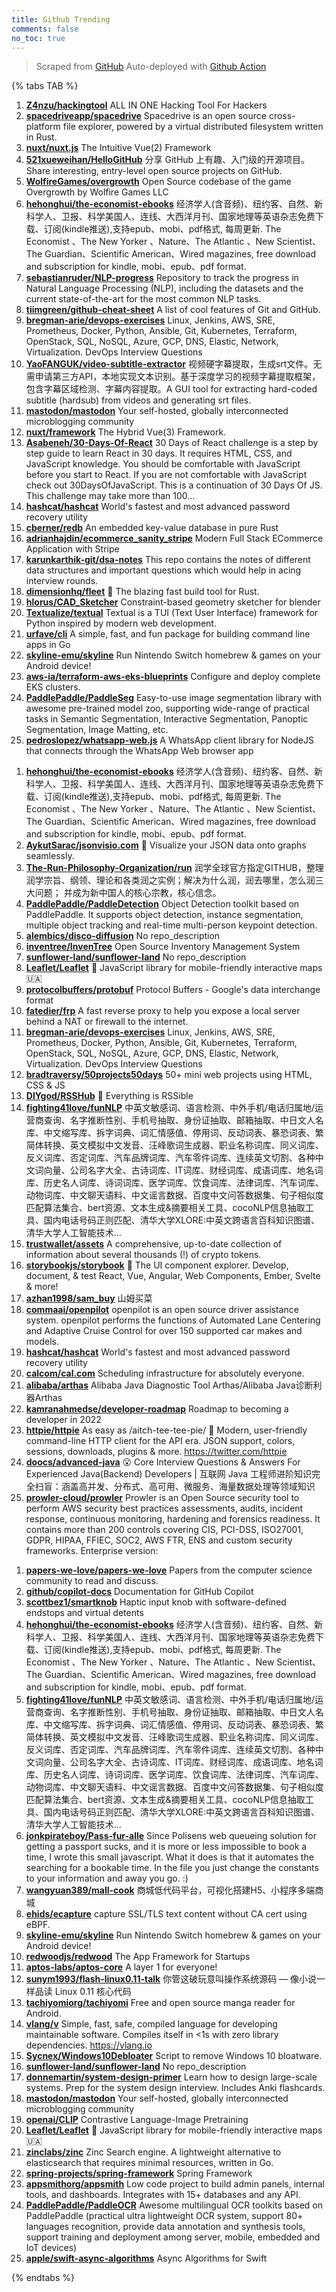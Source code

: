 ```yaml
---
title: Github Trending
comments: false
no_toc: true
---
```


> Scraped from [GitHub](https://github.com/trending)
Auto-deployed with [Github Action](https://docs.github.com/en/actions)

{% tabs TAB %}
<!-- tab Daily -->
1. [**Z4nzu/hackingtool**](https://github.com/Z4nzu/hackingtool)
ALL IN ONE Hacking Tool For Hackers
2. [**spacedriveapp/spacedrive**](https://github.com/spacedriveapp/spacedrive)
Spacedrive is an open source cross-platform file explorer, powered by a virtual distributed filesystem written in Rust.
3. [**nuxt/nuxt.js**](https://github.com/nuxt/nuxt.js)
The Intuitive Vue(2) Framework
4. [**521xueweihan/HelloGitHub**](https://github.com/521xueweihan/HelloGitHub)
分享 GitHub 上有趣、入门级的开源项目。Share interesting, entry-level open source projects on GitHub.
5. [**WolfireGames/overgrowth**](https://github.com/WolfireGames/overgrowth)
Open Source codebase of the game Overgrowth by Wolfire Games LLC
6. [**hehonghui/the-economist-ebooks**](https://github.com/hehonghui/the-economist-ebooks)
经济学人(含音频)、纽约客、自然、新科学人、卫报、科学美国人、连线、大西洋月刊、国家地理等英语杂志免费下载、订阅(kindle推送),支持epub、mobi、pdf格式, 每周更新. The Economist 、The New Yorker 、Nature、The Atlantic 、New Scientist、The Guardian、Scientific American、Wired magazines, free download and subscription for kindle, mobi、epub、pdf format.
7. [**sebastianruder/NLP-progress**](https://github.com/sebastianruder/NLP-progress)
Repository to track the progress in Natural Language Processing (NLP), including the datasets and the current state-of-the-art for the most common NLP tasks.
8. [**tiimgreen/github-cheat-sheet**](https://github.com/tiimgreen/github-cheat-sheet)
A list of cool features of Git and GitHub.
9. [**bregman-arie/devops-exercises**](https://github.com/bregman-arie/devops-exercises)
Linux, Jenkins, AWS, SRE, Prometheus, Docker, Python, Ansible, Git, Kubernetes, Terraform, OpenStack, SQL, NoSQL, Azure, GCP, DNS, Elastic, Network, Virtualization. DevOps Interview Questions
10. [**YaoFANGUK/video-subtitle-extractor**](https://github.com/YaoFANGUK/video-subtitle-extractor)
视频硬字幕提取，生成srt文件。无需申请第三方API，本地实现文本识别。基于深度学习的视频字幕提取框架，包含字幕区域检测、字幕内容提取。A GUI tool for extracting hard-coded subtitle (hardsub) from videos and generating srt files.
11. [**mastodon/mastodon**](https://github.com/mastodon/mastodon)
Your self-hosted, globally interconnected microblogging community
12. [**nuxt/framework**](https://github.com/nuxt/framework)
The Hybrid Vue(3) Framework.
13. [**Asabeneh/30-Days-Of-React**](https://github.com/Asabeneh/30-Days-Of-React)
30 Days of React challenge is a step by step guide to learn React in 30 days. It requires HTML, CSS, and JavaScript knowledge. You should be comfortable with JavaScript before you start to React. If you are not comfortable with JavaScript check out 30DaysOfJavaScript. This is a continuation of 30 Days Of JS. This challenge may take more than 100…
14. [**hashcat/hashcat**](https://github.com/hashcat/hashcat)
World's fastest and most advanced password recovery utility
15. [**cberner/redb**](https://github.com/cberner/redb)
An embedded key-value database in pure Rust
16. [**adrianhajdin/ecommerce_sanity_stripe**](https://github.com/adrianhajdin/ecommerce_sanity_stripe)
Modern Full Stack ECommerce Application with Stripe
17. [**karunkarthik-git/dsa-notes**](https://github.com/karunkarthik-git/dsa-notes)
This repo contains the notes of different data structures and important questions which would help in acing interview rounds.
18. [**dimensionhq/fleet**](https://github.com/dimensionhq/fleet)
🚀 The blazing fast build tool for Rust.
19. [**hlorus/CAD_Sketcher**](https://github.com/hlorus/CAD_Sketcher)
Constraint-based geometry sketcher for blender
20. [**Textualize/textual**](https://github.com/Textualize/textual)
Textual is a TUI (Text User Interface) framework for Python inspired by modern web development.
21. [**urfave/cli**](https://github.com/urfave/cli)
A simple, fast, and fun package for building command line apps in Go
22. [**skyline-emu/skyline**](https://github.com/skyline-emu/skyline)
Run Nintendo Switch homebrew & games on your Android device!
23. [**aws-ia/terraform-aws-eks-blueprints**](https://github.com/aws-ia/terraform-aws-eks-blueprints)
Configure and deploy complete EKS clusters.
24. [**PaddlePaddle/PaddleSeg**](https://github.com/PaddlePaddle/PaddleSeg)
Easy-to-use image segmentation library with awesome pre-trained model zoo, supporting wide-range of practical tasks in Semantic Segmentation, Interactive Segmentation, Panoptic Segmentation, Image Matting, etc.
25. [**pedroslopez/whatsapp-web.js**](https://github.com/pedroslopez/whatsapp-web.js)
A WhatsApp client library for NodeJS that connects through the WhatsApp Web browser app
<!-- endtab -->
<!-- tab Weekly -->
1. [**hehonghui/the-economist-ebooks**](https://github.com/hehonghui/the-economist-ebooks)
经济学人(含音频)、纽约客、自然、新科学人、卫报、科学美国人、连线、大西洋月刊、国家地理等英语杂志免费下载、订阅(kindle推送),支持epub、mobi、pdf格式, 每周更新. The Economist 、The New Yorker 、Nature、The Atlantic 、New Scientist、The Guardian、Scientific American、Wired magazines, free download and subscription for kindle, mobi、epub、pdf format.
2. [**AykutSarac/jsonvisio.com**](https://github.com/AykutSarac/jsonvisio.com)
🧩 Visualize your JSON data onto graphs seamlessly.
3. [**The-Run-Philosophy-Organization/run**](https://github.com/The-Run-Philosophy-Organization/run)
润学全球官方指定GITHUB，整理润学宗旨、纲领、理论和各类润之实例；解决为什么润，润去哪里，怎么润三大问题； 并成为新中国人的核心宗教，核心信念。
4. [**PaddlePaddle/PaddleDetection**](https://github.com/PaddlePaddle/PaddleDetection)
Object Detection toolkit based on PaddlePaddle. It supports object detection, instance segmentation, multiple object tracking and real-time multi-person keypoint detection.
5. [**alembics/disco-diffusion**](https://github.com/alembics/disco-diffusion)
No repo_description
6. [**inventree/InvenTree**](https://github.com/inventree/InvenTree)
Open Source Inventory Management System
7. [**sunflower-land/sunflower-land**](https://github.com/sunflower-land/sunflower-land)
No repo_description
8. [**Leaflet/Leaflet**](https://github.com/Leaflet/Leaflet)
🍃 JavaScript library for mobile-friendly interactive maps 🇺🇦
9. [**protocolbuffers/protobuf**](https://github.com/protocolbuffers/protobuf)
Protocol Buffers - Google's data interchange format
10. [**fatedier/frp**](https://github.com/fatedier/frp)
A fast reverse proxy to help you expose a local server behind a NAT or firewall to the internet.
11. [**bregman-arie/devops-exercises**](https://github.com/bregman-arie/devops-exercises)
Linux, Jenkins, AWS, SRE, Prometheus, Docker, Python, Ansible, Git, Kubernetes, Terraform, OpenStack, SQL, NoSQL, Azure, GCP, DNS, Elastic, Network, Virtualization. DevOps Interview Questions
12. [**bradtraversy/50projects50days**](https://github.com/bradtraversy/50projects50days)
50+ mini web projects using HTML, CSS & JS
13. [**DIYgod/RSSHub**](https://github.com/DIYgod/RSSHub)
🍰 Everything is RSSible
14. [**fighting41love/funNLP**](https://github.com/fighting41love/funNLP)
中英文敏感词、语言检测、中外手机/电话归属地/运营商查询、名字推断性别、手机号抽取、身份证抽取、邮箱抽取、中日文人名库、中文缩写库、拆字词典、词汇情感值、停用词、反动词表、暴恐词表、繁简体转换、英文模拟中文发音、汪峰歌词生成器、职业名称词库、同义词库、反义词库、否定词库、汽车品牌词库、汽车零件词库、连续英文切割、各种中文词向量、公司名字大全、古诗词库、IT词库、财经词库、成语词库、地名词库、历史名人词库、诗词词库、医学词库、饮食词库、法律词库、汽车词库、动物词库、中文聊天语料、中文谣言数据、百度中文问答数据集、句子相似度匹配算法集合、bert资源、文本生成&摘要相关工具、cocoNLP信息抽取工具、国内电话号码正则匹配、清华大学XLORE:中英文跨语言百科知识图谱、清华大学人工智能技术…
15. [**trustwallet/assets**](https://github.com/trustwallet/assets)
A comprehensive, up-to-date collection of information about several thousands (!) of crypto tokens.
16. [**storybookjs/storybook**](https://github.com/storybookjs/storybook)
📓 The UI component explorer. Develop, document, & test React, Vue, Angular, Web Components, Ember, Svelte & more!
17. [**azhan1998/sam_buy**](https://github.com/azhan1998/sam_buy)
山姆买菜
18. [**commaai/openpilot**](https://github.com/commaai/openpilot)
openpilot is an open source driver assistance system. openpilot performs the functions of Automated Lane Centering and Adaptive Cruise Control for over 150 supported car makes and models.
19. [**hashcat/hashcat**](https://github.com/hashcat/hashcat)
World's fastest and most advanced password recovery utility
20. [**calcom/cal.com**](https://github.com/calcom/cal.com)
Scheduling infrastructure for absolutely everyone.
21. [**alibaba/arthas**](https://github.com/alibaba/arthas)
Alibaba Java Diagnostic Tool Arthas/Alibaba Java诊断利器Arthas
22. [**kamranahmedse/developer-roadmap**](https://github.com/kamranahmedse/developer-roadmap)
Roadmap to becoming a developer in 2022
23. [**httpie/httpie**](https://github.com/httpie/httpie)
As easy as /aitch-tee-tee-pie/ 🥧 Modern, user-friendly command-line HTTP client for the API era. JSON support, colors, sessions, downloads, plugins & more. https://twitter.com/httpie
24. [**doocs/advanced-java**](https://github.com/doocs/advanced-java)
😮 Core Interview Questions & Answers For Experienced Java(Backend) Developers | 互联网 Java 工程师进阶知识完全扫盲：涵盖高并发、分布式、高可用、微服务、海量数据处理等领域知识
25. [**prowler-cloud/prowler**](https://github.com/prowler-cloud/prowler)
Prowler is an Open Source security tool to perform AWS security best practices assessments, audits, incident response, continuous monitoring, hardening and forensics readiness. It contains more than 200 controls covering CIS, PCI-DSS, ISO27001, GDPR, HIPAA, FFIEC, SOC2, AWS FTR, ENS and custom security frameworks. Enterprise version:
<!-- endtab -->
<!-- tab Monthly -->
1. [**papers-we-love/papers-we-love**](https://github.com/papers-we-love/papers-we-love)
Papers from the computer science community to read and discuss.
2. [**github/copilot-docs**](https://github.com/github/copilot-docs)
Documentation for GitHub Copilot
3. [**scottbez1/smartknob**](https://github.com/scottbez1/smartknob)
Haptic input knob with software-defined endstops and virtual detents
4. [**hehonghui/the-economist-ebooks**](https://github.com/hehonghui/the-economist-ebooks)
经济学人(含音频)、纽约客、自然、新科学人、卫报、科学美国人、连线、大西洋月刊、国家地理等英语杂志免费下载、订阅(kindle推送),支持epub、mobi、pdf格式, 每周更新. The Economist 、The New Yorker 、Nature、The Atlantic 、New Scientist、The Guardian、Scientific American、Wired magazines, free download and subscription for kindle, mobi、epub、pdf format.
5. [**fighting41love/funNLP**](https://github.com/fighting41love/funNLP)
中英文敏感词、语言检测、中外手机/电话归属地/运营商查询、名字推断性别、手机号抽取、身份证抽取、邮箱抽取、中日文人名库、中文缩写库、拆字词典、词汇情感值、停用词、反动词表、暴恐词表、繁简体转换、英文模拟中文发音、汪峰歌词生成器、职业名称词库、同义词库、反义词库、否定词库、汽车品牌词库、汽车零件词库、连续英文切割、各种中文词向量、公司名字大全、古诗词库、IT词库、财经词库、成语词库、地名词库、历史名人词库、诗词词库、医学词库、饮食词库、法律词库、汽车词库、动物词库、中文聊天语料、中文谣言数据、百度中文问答数据集、句子相似度匹配算法集合、bert资源、文本生成&摘要相关工具、cocoNLP信息抽取工具、国内电话号码正则匹配、清华大学XLORE:中英文跨语言百科知识图谱、清华大学人工智能技术…
6. [**jonkpirateboy/Pass-fur-alle**](https://github.com/jonkpirateboy/Pass-fur-alle)
Since Polisens web queueing solution for getting a passport sucks, and it is more or less impossible to book a time, I wrote this small javascript. What it does is that it automates the searching for a bookable time. In the file you just change the constants to your information and away you go. :)
7. [**wangyuan389/mall-cook**](https://github.com/wangyuan389/mall-cook)
商城低代码平台，可视化搭建H5、小程序多端商城
8. [**ehids/ecapture**](https://github.com/ehids/ecapture)
capture SSL/TLS text content without CA cert using eBPF.
9. [**skyline-emu/skyline**](https://github.com/skyline-emu/skyline)
Run Nintendo Switch homebrew & games on your Android device!
10. [**redwoodjs/redwood**](https://github.com/redwoodjs/redwood)
The App Framework for Startups
11. [**aptos-labs/aptos-core**](https://github.com/aptos-labs/aptos-core)
A layer 1 for everyone!
12. [**sunym1993/flash-linux0.11-talk**](https://github.com/sunym1993/flash-linux0.11-talk)
你管这破玩意叫操作系统源码 — 像小说一样品读 Linux 0.11 核心代码
13. [**tachiyomiorg/tachiyomi**](https://github.com/tachiyomiorg/tachiyomi)
Free and open source manga reader for Android.
14. [**vlang/v**](https://github.com/vlang/v)
Simple, fast, safe, compiled language for developing maintainable software. Compiles itself in <1s with zero library dependencies. https://vlang.io
15. [**Sycnex/Windows10Debloater**](https://github.com/Sycnex/Windows10Debloater)
Script to remove Windows 10 bloatware.
16. [**sunflower-land/sunflower-land**](https://github.com/sunflower-land/sunflower-land)
No repo_description
17. [**donnemartin/system-design-primer**](https://github.com/donnemartin/system-design-primer)
Learn how to design large-scale systems. Prep for the system design interview. Includes Anki flashcards.
18. [**mastodon/mastodon**](https://github.com/mastodon/mastodon)
Your self-hosted, globally interconnected microblogging community
19. [**openai/CLIP**](https://github.com/openai/CLIP)
Contrastive Language-Image Pretraining
20. [**Leaflet/Leaflet**](https://github.com/Leaflet/Leaflet)
🍃 JavaScript library for mobile-friendly interactive maps 🇺🇦
21. [**zinclabs/zinc**](https://github.com/zinclabs/zinc)
Zinc Search engine. A lightweight alternative to elasticsearch that requires minimal resources, written in Go.
22. [**spring-projects/spring-framework**](https://github.com/spring-projects/spring-framework)
Spring Framework
23. [**appsmithorg/appsmith**](https://github.com/appsmithorg/appsmith)
Low code project to build admin panels, internal tools, and dashboards. Integrates with 15+ databases and any API.
24. [**PaddlePaddle/PaddleOCR**](https://github.com/PaddlePaddle/PaddleOCR)
Awesome multilingual OCR toolkits based on PaddlePaddle (practical ultra lightweight OCR system, support 80+ languages recognition, provide data annotation and synthesis tools, support training and deployment among server, mobile, embedded and IoT devices)
25. [**apple/swift-async-algorithms**](https://github.com/apple/swift-async-algorithms)
Async Algorithms for Swift
<!-- endtab -->
{% endtabs %}
